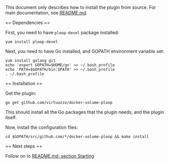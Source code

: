 This document only describes how to install the plugin from source.
For main documentation, see [README.md](README.md).

== Dependencies ==

First, you need to have ```ploop-devel``` package installed:

```yum install ploop-devel```

Next, you need to have Go installed, and GOPATH environment variable set:

```
yum install golang git
echo 'export GOPATH=$HOME/go' >> ~/.bash_profile
echo 'PATH=$GOPATH/bin:$PATH' >> ~/.bash_profile
. ~/.bash_profile
```

== Installation ==

Get the plugin:
 
```go get github.com/virtuozzo/docker-volume-ploop```

This should install all the Go packages that the plugin needs, and the plugin itself.

Now, install the configuration files:
 
 ```cd $GOPATH/src/github.com/*/docker-volume-ploop && make install```
 
 == Next steps ==
 
 Follow on to [README.md, section Starting](README.md#starting)
